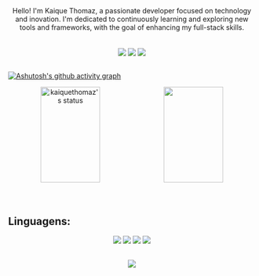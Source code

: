 
<!--Apresentação-->

<div align="center">
Hello! I'm Kaique Thomaz, a passionate developer focused on technology and 
inovation. I'm dedicated to continuously learning and exploring new tools and frameworks, with the goal of enhancing my full-stack skills.
</div>

<br>
<br>

<!--Redes Sociais-->  

<div align="center"> 
<a href="https://www.instagram.com/_kaiquethomaz_/" target="_blank"><img src="https://img.shields.io/badge/-Instagram-%23E4405F?style=for-the-badge&logo=instagram&logoColor=white" target="_blank"></a>
<a href="https://www.linkedin.com/in/kaique-thomaz-891510310/" target="_blank"><img src="https://img.shields.io/badge/-LinkedIn-%230077B5?style=for-the-badge&logo=linkedin&logoColor=white" target="_blank"></a>
<a href = "kaiqueaguiar3@gmail.com"><img src="https://img.shields.io/badge/-Gmail-%23333?style=for-the-badge&logo=gmail&logoColor=white" target="_blank"></a>
</div>

<!--Gráfico de Atividade-->

##

[![Ashutosh's github activity graph](https://github-readme-activity-graph.vercel.app/graph?username=kaiquethomaz&bg_color=00000&color=0040c5&line=0040c5&point=0040c5&area=true&hide_border=true)](https://github.com/ashutosh00710/github-readme-activity-graph)


<div align="center"> 
<img width="49%" height="195px" src="https://github-readme-stats.vercel.app/api?username=kaiquethomaz&show_icons=true&count_private=true&hide_border=true&title_color=0040c5&icon_color=ffc000&text_color=ffc000&bg_color=0000" alt="kaiquethomaz's status" /> 
<img width="49%" height="195px" src="https://github-readme-stats.vercel.app/api/top-langs/?username=kaiquethomaz&layout=compact&hide_border=true&title_color=ffc000&text_color=ffc000&bg_color=0000" />
</div>

<br>
<br>

<!--Linguagens-->

## Linguagens:
<div align="center">
  <img src="https://img.shields.io/badge/C-0040C5?style=for-the-badge&logo=c&logoColor=white">
  <img src="https://img.shields.io/badge/HTML-0040C5?style=for-the-badge&logo=html5&logoColor=white">
  <img src="https://img.shields.io/badge/Python-0040C5?style=for-the-badge&logo=python&logoColor=white">
  <img src="https://img.shields.io/badge/Visual_Studio-0040C5?style=for-the-badge&logo=visual%20studio&logoColor=white">
</div>

##

<!--Perfil de trófeus-->
<div align="center">
<img src="https://github-profile-trophy.vercel.app/?username=kaiquethomaz&theme=tokyonight&row=2&no-bg=true&column=3&margin-w=15&margin-h=15" />
</div>

## 
 
